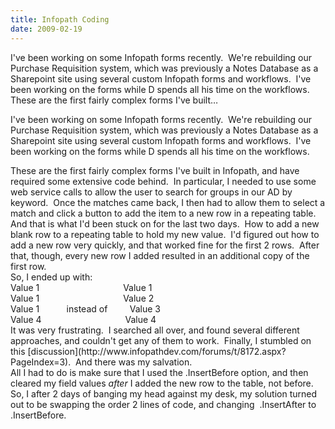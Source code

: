 ```yaml
---
title: Infopath Coding
date: 2009-02-19
---
```


I've been working on some Infopath forms recently.  We're rebuilding our Purchase Requisition system, which was previously a Notes Database as a Sharepoint site using several custom Infopath forms and workflows.  I've been working on the forms while D spends all his time on the workflows. These are the first fairly complex forms I've built…


<!-- end -->

I've been working on some Infopath forms recently.  We're rebuilding our Purchase Requisition system, which was previously a Notes Database as a Sharepoint site using several custom Infopath forms and workflows.  I've been working on the forms while D spends all his time on the workflows.

<div></div>
<div>These are the first fairly complex forms I've built in Infopath, and have required some extensive code behind.  In particular, I needed to use some web service calls to allow the user to search for groups in our AD by keyword.  Once the matches came back, I then had to allow them to select a match and click a button to add the item to a new row in a repeating table.</div>
<div></div>
<div>And that is what I'd been stuck on for the last two days.  How to add a new blank row to a repeating table to hold my new value.  I'd figured out how to add a new row very quickly, and that worked fine for the first 2 rows.  After that, though, every new row I added resulted in an additional copy of the first row.</div>
<div>So, I ended up with:</div>
<div>Value 1                                  Value 1</div>
<div>Value 1                                  Value 2</div>
<div>Value 1           instead of         Value 3</div>
<div>Value 4                                  Value 4</div>
<div></div>
<div>It was very frustrating.  I searched all over, and found several different approaches, and couldn't get any of them to work.  Finally, I stumbled on this [discussion](http://www.infopathdev.com/forums/t/8172.aspx?PageIndex=3).  And there was my salvation.</div>
<div>All I had to do is make sure that I used the .InsertBefore option, and then cleared my field values <span style="font-style: italic;">after </span>I added the new row to the table, not before.</div>
<div></div>
<div>So, I after 2 days of banging my head against my desk, my solution turned out to be swapping the order 2 lines of code, and changing  .InsertAfter to .InsertBefore.</div>

